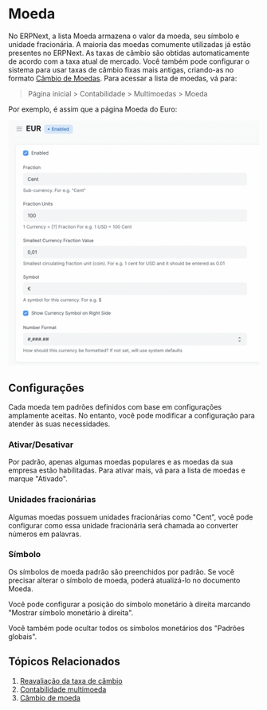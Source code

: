 # Moeda



No ERPNext, a lista Moeda armazena o valor da moeda, seu símbolo e unidade fracionária. A maioria das moedas comumente utilizadas já estão presentes no ERPNext. As taxas de câmbio são obtidas automaticamente de acordo com a taxa atual de mercado. Você também pode configurar o sistema para usar taxas de câmbio fixas mais antigas, criando-as no formato [Câmbio de Moedas](/docs/pt/accounts/currency-exchange).
Para acessar a lista de moedas, vá para:



> 
> Página inicial > Contabilidade > Multimoedas > Moeda
> 
> 
> 


Por exemplo, é assim que a página Moeda do Euro:


![EUR moeda](/files/eur_new.png)


## Configurações


Cada moeda tem padrões definidos com base em configurações amplamente aceitas. No entanto, você pode modificar a configuração para atender às suas necessidades. 


### Ativar/Desativar


Por padrão, apenas algumas moedas populares e as moedas da sua empresa estão habilitadas. Para ativar mais, vá para a lista de moedas e marque "Ativado".


### Unidades fracionárias


Algumas moedas possuem unidades fracionárias como "Cent", você pode configurar como essa unidade fracionária será chamada ao converter números em palavras. 


### Símbolo


Os símbolos de moeda padrão são preenchidos por padrão. Se você precisar alterar o símbolo de moeda, poderá atualizá-lo no documento Moeda. 


Você pode configurar a posição do símbolo monetário à direita marcando "Mostrar símbolo monetário à direita".


Você também pode ocultar todos os símbolos monetários dos "Padrões globais".


## Tópicos Relacionados


1. [Reavaliação da taxa de câmbio](/docs/pt/accounts/exchange-rate-revaluation)
2. [Contabilidade multimoeda](/docs/pt/accounts/multi-currency-accounting)
3. [Câmbio de moeda](/docs/pt/accounts/currency-exchange)





